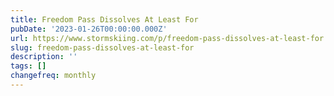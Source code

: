 ```yaml
---
title: Freedom Pass Dissolves At Least For
pubDate: '2023-01-26T00:00:00.000Z'
url: https://www.stormskiing.com/p/freedom-pass-dissolves-at-least-for
slug: freedom-pass-dissolves-at-least-for
description: ''
tags: []
changefreq: monthly
---
```


<!-- Add post content below -->
